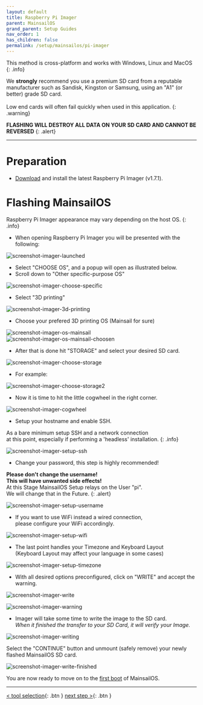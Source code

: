 ```yaml
---
layout: default
title: Raspberry Pi Imager
parent: MainsailOS
grand_parent: Setup Guides
nav_order: 1
has_children: false
permalink: /setup/mainsailos/pi-imager
---
```


This method is cross-platform and works with Windows, Linux and MacOS
{: .info}

We **strongly** recommend you use a premium SD card from a reputable manufacturer such as Sandisk, Kingston or Samsung, using an "A1" (or better) grade SD card. \
\
Low end cards will often fail quickly when used in this application.
{: .warning}

**FLASHING WILL DESTROY ALL DATA ON YOUR SD CARD AND CANNOT BE REVERSED**
{: .alert}

---

# Preparation

- [Download](https://www.raspberrypi.org/software/) and install the latest Raspberry Pi Imager (v1.7.1).

# Flashing MainsailOS

Raspberry Pi Imager appearance may vary depending on the host OS.
{: .info}

- When opening Raspberry Pi Imager you will be presented with the following:

![screenshot-imager-launched](img/rpi-imager-launched.png)

- Select "CHOOSE OS", and a popup will open as illustrated below.
- Scroll down to "Other specific-purpose OS"

![screenshot-imager-choose-specific](img/rpi-os-popup.png)

- Select "3D printing"

![screenshot-imager-3d-printing](img/rpi-3d-printing.png)

- Choose your prefered 3D printing OS (Mainsail for sure)

![screenshot-imager-os-mainsail](img/rpi-mainsailos.png)
![screenshot-imager-os-mainsail-choosen](img/rpi-mainsailos-choosen.png)

- After that is done hit "STORAGE" and select your desired SD card.

![screenshot-imager-choose-storage](img/rpi-choose-storage.png)

- For example:

![screenshot-imager-choose-storage2](img/rpi-choose-storage-2.png)

- Now it is time to hit the little cogwheel in the right corner.

![screenshot-imager-cogwheel](img/rpi-cogwheel.png)

- Setup your hostname and enable SSH.

As a bare minimum setup SSH and a network connection  
at this point, especially if performing a 'headless' installation.
{: .info}

![screenshot-imager-setup-ssh](img/rpi-setup-ssh.png)

- Change your password, this step is highly recommended!

**Please don't change the username!**  
**This will have unwanted side effects!**  
At this Stage MainsailOS Setup relays on the User "pi".  
We will change that in the Future.
{: .alert}

![screenshot-imager-setup-username](img/rpi-setup-username.png)

- If you want to use WiFi instead a wired connection,  
  please configure your WiFi accordingly.

![screenshot-imager-setup-wifi](img/rpi-setup-wifi.png)

- The last point handles your Timezone and Keyboard Layout  
  (Keyboard Layout may affect your language in some cases)

![screenshot-imager-setup-timezone](img/rpi-timezone.png)

- With all desired options preconfigured, click on "WRITE" and accept the warning.

![screenshot-imager-write](img/rpi-write.png)

![screenshot-imager-warning](img/rpi-warning.png)

- Imager will take some time to write the image to the SD card.  
  _When it finished the transfer to your SD Card, it will verify your Image._

![screenshot-imager-writing](img/rpi-writing.png)

Select the "CONTINUE" button and unmount (safely remove) your newly flashed MainsailOS SD card.

![screenshot-imager-write-finished](img/rpi-finished.png)

You are now ready to move on to the [first boot](first-boot) of MainsailOS.

---

[< tool selection](../mainsail-os.md){: .btn } [next step >](first-boot){: .btn }

